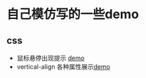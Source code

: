 # 自己模仿写的一些demo

## css

* 鼠标悬停出现提示 [demo](https://jsbin.com/hejarax/edit?html,css,output)
* vertical-align 各种属性展示[demo](https://jsbin.com/jasacum/1/edit?html,css,js,output)
